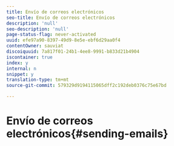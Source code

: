 ```yaml
---
title: Envío de correos electrónicos
seo-title: Envío de correos electrónicos
description: 'null'
seo-description: 'null'
page-status-flag: never-activated
uuid: efe97a90-8397-49d9-8e5e-ebf6d29aa0f4
contentOwner: sauviat
discoiquuid: 7a817f01-24b1-4ee8-9991-b833d21b4904
iscontainer: true
index: y
internal: n
snippet: y
translation-type: tm+mt
source-git-commit: 579329d9194115065dff2c192deb0376c75e67bd

---
```



# Envío de correos electrónicos{#sending-emails}


